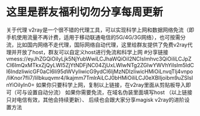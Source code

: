 
# 这里是群友福利切勿分享每周更新
关于代理
v2ray是一个很不错的代理工具，可以实现科学上网和数据网络免流（即手机使用流量不再计费，适用于移动联通电信的5G/4G/3G网络），也可按需分流，比如国内网络不走代理，国际网络自动代理，这里给群友提供了免费v2ray代理并开放了host，群友可以自定义host进行免流和科学上网
#分享链接
vmess://eyJhZGQiOiIyLjk5NjYubWwiLCJhaWQiOiI2NCIsImhvc3QiOiIiLCJpZCI6ImQxMTkxZjQyLWI5ZjYtNDFjNC04ZjUxLWIwNTg2ZGIwYWVhYiIsIm5ldCI6IndzIiwicGF0aCI6Ii95dWVyIiwicG9ydCI6IjMzNDIzIiwicHMiOiLnvqTlj4vnpo/liKnor7fli7/liIbkuqvmr4/lkajmm7TmlrAiLCJ0bHMiOiIiLCJ0eXBlIjoibm9uZSIsInYiOiIyIn0=
如果你只要科学上网，复制以上链接，在v2ray里面从剪贴板导入即可（可与设置自动分流）
如果你需要免流，在域名伪装里面填写host  （以上链接只对电信有效，其他会持续更新）、
后续也会跟大家分享magisk v2ray的进阶设置方法
